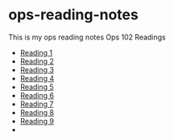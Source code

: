 # ops-reading-notes
This is my ops reading notes
Ops 102 Readings
- [Reading 1](reading1.md)
- [Reading 2](reading2.md)
- [Reading 3](reading3.md)
- [Reading 4](reading4.md)
- [Reading 5](reading5.md)
- [Reading 6](reading6.md)
- [Reading 7](reading7.md)
- [Reading 8](reading8.md)
- [Reading 9](reading9.md)
- 
